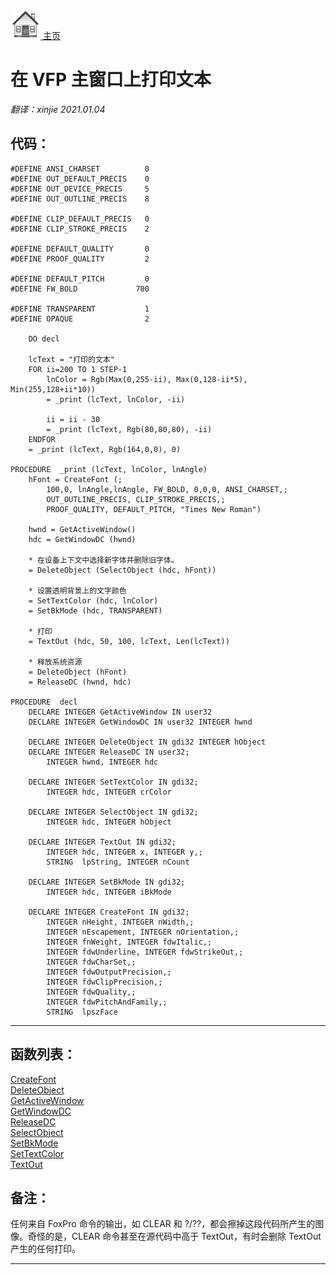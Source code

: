 [<img src="../images/home.png"> 主页 ](https://github.com/VFP9/Win32API)  

# 在 VFP 主窗口上打印文本
_翻译：xinjie  2021.01.04_

## 代码：
```foxpro  
#DEFINE ANSI_CHARSET          0
#DEFINE OUT_DEFAULT_PRECIS    0
#DEFINE OUT_DEVICE_PRECIS     5
#DEFINE OUT_OUTLINE_PRECIS    8

#DEFINE CLIP_DEFAULT_PRECIS   0
#DEFINE CLIP_STROKE_PRECIS    2

#DEFINE DEFAULT_QUALITY       0
#DEFINE PROOF_QUALITY         2

#DEFINE DEFAULT_PITCH         0
#DEFINE FW_BOLD             700

#DEFINE TRANSPARENT           1
#DEFINE OPAQUE                2

	DO decl
	
	lcText = "打印的文本"
	FOR ii=200 TO 1 STEP-1
		lnColor = Rgb(Max(0,255-ii), Max(0,128-ii*5), Min(255,128+ii*10))
		= _print (lcText, lnColor, -ii)

		ii = ii - 30
		= _print (lcText, Rgb(80,80,80), -ii)
	ENDFOR
	= _print (lcText, Rgb(164,0,0), 0)

PROCEDURE  _print (lcText, lnColor, lnAngle)
	hFont = CreateFont (;
		100,0, lnAngle,lnAngle, FW_BOLD, 0,0,0, ANSI_CHARSET,;
		OUT_OUTLINE_PRECIS, CLIP_STROKE_PRECIS,;
		PROOF_QUALITY, DEFAULT_PITCH, "Times New Roman")

	hwnd = GetActiveWindow()
	hdc = GetWindowDC (hwnd)

	* 在设备上下文中选择新字体并删除旧字体。
	= DeleteObject (SelectObject (hdc, hFont))

	* 设置透明背景上的文字颜色
	= SetTextColor (hdc, lnColor)
	= SetBkMode (hdc, TRANSPARENT)

	* 打印
	= TextOut (hdc, 50, 100, lcText, Len(lcText))

	* 释放系统资源
	= DeleteObject (hFont)
	= ReleaseDC (hwnd, hdc)

PROCEDURE  decl
	DECLARE INTEGER GetActiveWindow IN user32
	DECLARE INTEGER GetWindowDC IN user32 INTEGER hwnd

	DECLARE INTEGER DeleteObject IN gdi32 INTEGER hObject
	DECLARE INTEGER ReleaseDC IN user32;
		INTEGER hwnd, INTEGER hdc

	DECLARE INTEGER SetTextColor IN gdi32;
		INTEGER hdc, INTEGER crColor

	DECLARE INTEGER SelectObject IN gdi32;
		INTEGER hdc, INTEGER hObject

	DECLARE INTEGER TextOut IN gdi32;
		INTEGER hdc, INTEGER x, INTEGER y,;
		STRING  lpString, INTEGER nCount

	DECLARE INTEGER SetBkMode IN gdi32;
		INTEGER hdc, INTEGER iBkMode

	DECLARE INTEGER CreateFont IN gdi32;
		INTEGER nHeight, INTEGER nWidth,;
		INTEGER nEscapement, INTEGER nOrientation,;
		INTEGER fnWeight, INTEGER fdwItalic,;
		INTEGER fdwUnderline, INTEGER fdwStrikeOut,;
		INTEGER fdwCharSet,;
		INTEGER fdwOutputPrecision,;
		INTEGER fdwClipPrecision,;
		INTEGER fdwQuality,;
		INTEGER fdwPitchAndFamily,;
		STRING  lpszFace  
```  
***  


## 函数列表：
[CreateFont](../libraries/gdi32/CreateFont.md)  
[DeleteObject](../libraries/gdi32/DeleteObject.md)  
[GetActiveWindow](../libraries/user32/GetActiveWindow.md)  
[GetWindowDC](../libraries/user32/GetWindowDC.md)  
[ReleaseDC](../libraries/user32/ReleaseDC.md)  
[SelectObject](../libraries/gdi32/SelectObject.md)  
[SetBkMode](../libraries/gdi32/SetBkMode.md)  
[SetTextColor](../libraries/gdi32/SetTextColor.md)  
[TextOut](../libraries/gdi32/TextOut.md)  

## 备注：
任何来自 FoxPro 命令的输出，如 CLEAR 和 ?/??，都会擦掉这段代码所产生的图像。奇怪的是，CLEAR 命令甚至在源代码中高于 TextOut，有时会删除 TextOut 产生的任何打印。  
  
***  


